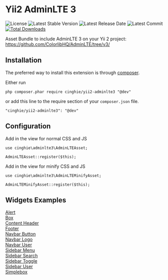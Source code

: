 # Yii2 AdminLTE 3

![License](https://img.shields.io/packagist/l/cinghie/yii2-admin-lte.svg)
![Latest Stable Version](https://img.shields.io/github/release/cinghie/yii2-admin-lte.svg)
![Latest Release Date](https://img.shields.io/github/release-date/cinghie/yii2-admin-lte.svg)
![Latest Commit](https://img.shields.io/github/last-commit/cinghie/yii2-admin-lte.svg)
[![Total Downloads](https://img.shields.io/packagist/dt/cinghie/yii2-admin-lte.svg)](https://packagist.org/packages/cinghie/yii2-admin-lte)

Asset Bundle to include AdminLTE 3 on your Yii 2 project: https://github.com/ColorlibHQ/AdminLTE/tree/v3/

Installation
-----------------

The preferred way to install this extension is through [composer](http://getcomposer.org/download/).

Either run

```
php composer.phar require cinghie/yii2-adminlte3 "@dev"
```

or add this line to the require section of your `composer.json` file.

```
"cinghie/yii2-adminlte3": "@dev"
```

Configuration
-----------------

Add in the view for normal CSS and JS

```
use cinghie\adminlte3\AdminLTEAsset;

AdminLTEAsset::register($this);
```

Add in the view for minify CSS and JS

```
use cinghie\adminlte3\AdminLTEMinifyAsset;

AdminLTEMinifyAsset::register($this);
```

Widgets Examples
-----------------

[Alert](docs/example_alert.md)  
[Box](docs/example_box.md)  
[Content Header](docs/example_contentheader.md)  
[Footer](docs/example_footer.md)  
[Navbar Button](docs/example_navbarbutton.md)  
[Navbar Logo](docs/example_navbarlogo.md)  
[Navbar User](docs/example_navbaruser.md)  
[Sidebar Menu](docs/example_sidebarmenu.md)  
[Sidebar Search](docs/example_sidebarsearch.md)  
[Sidebar Toggle](docs/example_sidebartoggle.md)  
[Sidebar User](docs/example_sidebaruser.md)  
[Simplebox](docs/example_simplebox.md)  
